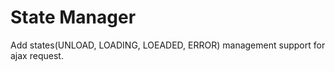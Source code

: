 State Manager
=============
Add states(UNLOAD, LOADING, LOEADED, ERROR) management support for ajax request.